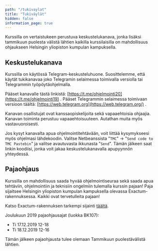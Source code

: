 ```yaml
---
path: "/tukivaylat"
title: "Tukiväylät"
hidden: false
information_page: true
---
```


Kurssilla on vertaistukeen perustuva keskustelukanava, jonka lisäksi tammikuun puolesta välistä lähtien kaikilla kurssilaisilla on mahdollisuus ohjaukseen Helsingin yliopiston kumpulan kampuksella.

## Keskustelukanava

Kurssilla on käytössä Telegram-keskusteluhuone. Suosittelemme, että käytät tukikanavaa joko Telegramin selaimessa toimivalla versiolla tai Telegrammin työpöytäohjelmalla.

Pääset kanavalle tästä linkistä: [https://t.me/ohjelmointi20](https://t.me/ohjelmointi19) . Pääset Telegrammin selaimessa toimivaan versioon täältä: [https://web.telegram.org](https://web.telegram.org/) .

Kanavan osallistujat ovat kanssaopiskelijoita sekä vapaaehtoisia ohjaajia. Kanavan toiminta perustuu vapaaehtoisuuteen. Autathan muita myös vastavuoroisesti.

Jos kysyt kanavalta apua ohjelmointitehtävään, voit liittää kysymykseesi myös ohjelmasi lähdekoodin. Valitse Netbeanssista "`TMC`" -> "`Send code to TMC Pastebin`" ja valitse avautuvasta ikkunasta "`Send`". Tämän jälkeen saat linkin koodiisi, jonka voit jakaa keskustelukanavalla apupyynnön yhteydessä.

## Pajaohjaus

Kurssilla on mahdollisuus saada hyvää ohjelmointiseuraa sekä saada apua tehtäviin, ohjelmointiin ja teknisiin ongelmiin tulemalla kurssin pajaan! Paja sijaitsee Helsingin yliopiston kumpulan kampuksella olevassa Exactum-rakennuksessa. Kaikki ovat tervetulleita pajaan!

Katso Exactum-rakennuksen tarkempi sijainti [täältä](https://www.google.com/maps?hl=en&q=Exactum,+Kumpula+Campus,+Pietari+Kalmin+katu+5,+00560+Helsinki).

Joulukuun 2019 pajaohjausajat (luokka BK107):

- Ti 17.12.2019 12-18
- Ti 18.12.2019 12-16

Tämän jälkeen pajaohjausta tulee olemaan Tammikuun puolestävälistä lähtien.

<!--

Exactum-rakennuksen aulassa olevasta infonäytöstä löytää salin tarkemman sijainnin. Voit myös kysyä salin sijaintia aulan vahtimestareilta sekä kampuksen henkilökunnalta ja opiskelijoilta.

## Moodle-foorumi

Kurssin osallistujilla on käytössä keskustelufoorumi, joka on Moodle-järjestelmässä. Pääset Moodleen tekemällä "koe ja moodle" -ilmoittautumisen. Ilmoittautuminen on pakollinen kaikille niille, jotka haluavat päästä kurssin Moodleen. Ilmoittautuminen koskee kaikkia kurssilaisia, eli myös Helsingin yliopiston opiskelijoita ja myös niitä, jotka ovat ilmoittautuneet kurssille jossakin muualla.

Moodle-ilmoittautumisella voit ilmoittautua samalla maksuttomaan kurssikokeeseen. Lisätietoa kokeista löytyy täältä: [Arvostelu ja kokeet](/arvostelu-ja-kokeet)

Ohjeet Moodle-ilmoittautumiseen löytyvät [täältä](/koe-ja-moodle-ilmoittautuminen) kohdasta Moodle-ilmoittautuminen.

Huom! Ilmoittautumisen tekemättä jättäminen ei koskaan pudota sinua kurssilta. Kurssille tuleva muodollinen kokeeseen ilmoittatuminen tulee olemaan sama tämän ilmoittautumisen kanssa. Saat lisätietoa miten tämä muodollinen kokeeseen ilmoittautuminen toimii täällä: [kokeeseen ilmoittautuminen](/arvostelu-ja-kokeet#heading-kokeeseen-ilmoittautuminen). Tällä kuitenkaan ei ole missään nimessä kiire -- riittää että huolehdit tästä kaksi päivää ennen kuin olet osallistumassa kokeeseen. -->
